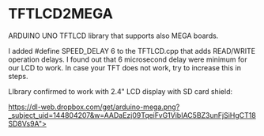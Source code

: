 # TFTLCD2MEGA
ARDUINO UNO TFTLCD library that supports also MEGA boards.

I added #define SPEED_DELAY 6 to the TFTLCD.cpp that adds READ/WRITE operation delays. I found out that 6 microsecond delay were minimum for our LCD to work. In case your TFT does not work, try to increase this in steps.

LIbrary confirmed to work with 2.4" LCD display with SD card shield:

https://dl-web.dropbox.com/get/arduino-mega.png?_subject_uid=144804207&w=AADaEzj09TqeiFvG1VibIAC5BZ3unFjSiHgCT18SD8Vs9A">

